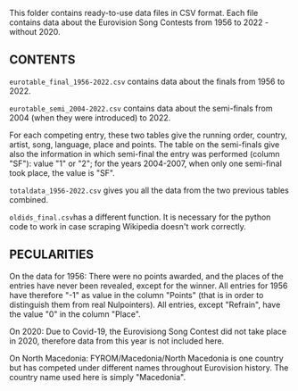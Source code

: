 This folder contains ready-to-use data files in CSV format. Each file contains data about the Eurovision Song Contests from 1956 to 2022 - without 2020.

## CONTENTS
`eurotable_final_1956-2022.csv` contains data about the finals from 1956 to 2022.

`eurotable_semi_2004-2022.csv` contains data about the semi-finals from 2004 (when they were introduced) to 2022.

For each competing entry, these two tables give the running order, country, artist, song, language, place and points. 
The table on the semi-finals give also the information in which semi-final the entry was performed (column "SF"): value "1" or "2"; for the years 2004-2007, when only one semi-final took place, the value is "SF".

`totaldata_1956-2022.csv` gives you all the data from the two previous tables combined.

`oldids_final.csv`has a different function. It is necessary for the python code to work in case scraping Wikipedia doesn't work correctly.

## PECULARITIES
On the data for 1956:
There were no points awarded, and the places of the entries have never been revealed, except for the winner. All entries for 1956 have therefore "-1" as value in the column "Points" (that is in order to distinguish them from real Nulpointers). All entries, except "Refrain", have the value "0" in the column "Place".

On 2020:
Due to Covid-19, the Eurovisiong Song Contest did not take place in 2020, therefore data from this year is not included here.

On North Macedonia:
FYROM/Macedonia/North Macedonia is one country but has competed under different names throughout Eurovision history. The country name used here is simply "Macedonia".
